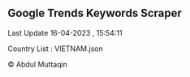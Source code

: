 

## Google Trends Keywords Scraper 
 
Last Update 16-04-2023 , 15:54:11

Country List :
VIETNAM.json



© Abdul Muttaqin 

